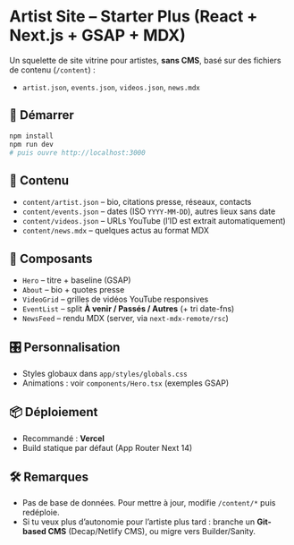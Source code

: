 # Artist Site – Starter Plus (React + Next.js + GSAP + MDX)

Un squelette de site vitrine pour artistes, **sans CMS**, basé sur des fichiers de contenu (`/content`) :
- `artist.json`, `events.json`, `videos.json`, `news.mdx`

## 🚀 Démarrer
```bash
npm install
npm run dev
# puis ouvre http://localhost:3000
```

## 📁 Contenu
- `content/artist.json` – bio, citations presse, réseaux, contacts
- `content/events.json` – dates (ISO `YYYY-MM-DD`), autres lieux sans date
- `content/videos.json` – URLs YouTube (l’ID est extrait automatiquement)
- `content/news.mdx` – quelques actus au format MDX

## 🧱 Composants
- `Hero` – titre + baseline (GSAP)
- `About` – bio + quotes presse
- `VideoGrid` – grilles de vidéos YouTube responsives
- `EventList` – split **À venir / Passés / Autres** (+ tri date-fns)
- `NewsFeed` – rendu MDX (server, via `next-mdx-remote/rsc`)

## 🎛️ Personnalisation
- Styles globaux dans `app/styles/globals.css`
- Animations : voir `components/Hero.tsx` (exemples GSAP)

## 📦 Déploiement
- Recommandé : **Vercel**
- Build statique par défaut (App Router Next 14)

## 🛠️ Remarques
- Pas de base de données. Pour mettre à jour, modifie `/content/*` puis redéploie.
- Si tu veux plus d’autonomie pour l’artiste plus tard : branche un **Git-based CMS** (Decap/Netlify CMS), ou migre vers Builder/Sanity.
